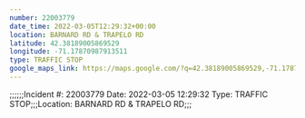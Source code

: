```yaml
---
number: 22003779
date_time: 2022-03-05T12:29:32+00:00
location: BARNARD RD & TRAPELO RD
latitude: 42.38189005869529
longitude: -71.17870987913511
type: TRAFFIC STOP
google_maps_link: https://maps.google.com/?q=42.38189005869529,-71.17870987913511
---
```


;;;;;;Incident #: 22003779   Date: 2022-03-05 12:29:32   Type: TRAFFIC STOP;;;Location: BARNARD RD & TRAPELO RD;;;
